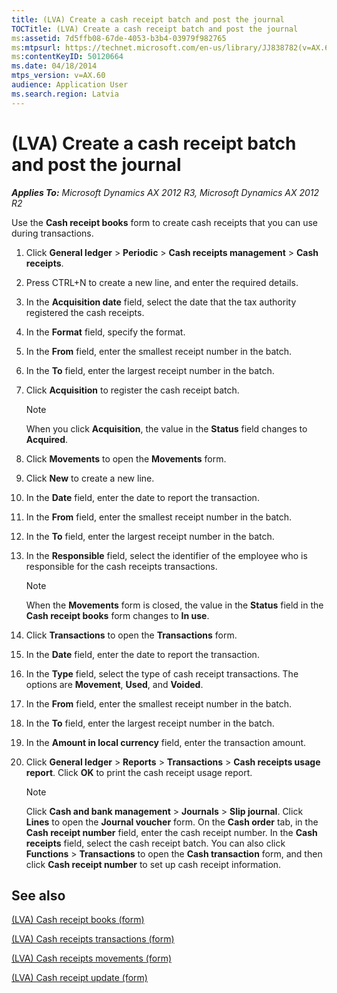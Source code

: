 ```yaml
---
title: (LVA) Create a cash receipt batch and post the journal
TOCTitle: (LVA) Create a cash receipt batch and post the journal
ms:assetid: 7d5ffb08-67de-4053-b3b4-03979f982765
ms:mtpsurl: https://technet.microsoft.com/en-us/library/JJ838782(v=AX.60)
ms:contentKeyID: 50120664
ms.date: 04/18/2014
mtps_version: v=AX.60
audience: Application User
ms.search.region: Latvia
---
```


# (LVA) Create a cash receipt batch and post the journal 


_**Applies To:** Microsoft Dynamics AX 2012 R3, Microsoft Dynamics AX 2012 R2_

Use the **Cash receipt books** form to create cash receipts that you can use during transactions.

1.  Click **General ledger** \> **Periodic** \> **Cash receipts management** \> **Cash receipts**.

2.  Press CTRL+N to create a new line, and enter the required details.

3.  In the **Acquisition date** field, select the date that the tax authority registered the cash receipts.

4.  In the **Format** field, specify the format.

5.  In the **From** field, enter the smallest receipt number in the batch.

6.  In the **To** field, enter the largest receipt number in the batch.

7.  Click **Acquisition** to register the cash receipt batch.
    

    > [!NOTE]
    > <P>When you click <STRONG>Acquisition</STRONG>, the value in the <STRONG>Status</STRONG> field changes to <STRONG>Acquired</STRONG>.</P>



8.  Click **Movements** to open the **Movements** form.

9.  Click **New** to create a new line.

10. In the **Date** field, enter the date to report the transaction.

11. In the **From** field, enter the smallest receipt number in the batch.

12. In the **To** field, enter the largest receipt number in the batch.

13. In the **Responsible** field, select the identifier of the employee who is responsible for the cash receipts transactions.
    

    > [!NOTE]
    > <P>When the <STRONG>Movements</STRONG> form is closed, the value in the <STRONG>Status</STRONG> field in the <STRONG>Cash receipt books</STRONG> form changes to <STRONG>In use</STRONG>.</P>



14. Click **Transactions** to open the **Transactions** form.

15. In the **Date** field, enter the date to report the transaction.

16. In the **Type** field, select the type of cash receipt transactions. The options are **Movement**, **Used**, and **Voided**.

17. In the **From** field, enter the smallest receipt number in the batch.

18. In the **To** field, enter the largest receipt number in the batch.

19. In the **Amount in local currency** field, enter the transaction amount.

20. Click **General ledger** \> **Reports** \> **Transactions** \> **Cash receipts usage report**. Click **OK** to print the cash receipt usage report.
    

    > [!NOTE]
    > <P>Click <STRONG>Cash and bank management</STRONG> &gt; <STRONG>Journals</STRONG> &gt; <STRONG>Slip journal</STRONG>. Click <STRONG>Lines</STRONG> to open the <STRONG>Journal voucher</STRONG> form. On the <STRONG>Cash order</STRONG> tab, in the <STRONG>Cash receipt number</STRONG> field, enter the cash receipt number. In the <STRONG>Cash receipts</STRONG> field, select the cash receipt batch. You can also click <STRONG>Functions</STRONG> &gt; <STRONG>Transactions</STRONG> to open the <STRONG>Cash transaction</STRONG> form, and then click <STRONG>Cash receipt number</STRONG> to set up cash receipt information.</P>



## See also

[(LVA) Cash receipt books (form)](https://technet.microsoft.com/en-us/library/jj838785\(v=ax.60\))

[(LVA) Cash receipts transactions (form)](https://technet.microsoft.com/en-us/library/jj838783\(v=ax.60\))

[(LVA) Cash receipts movements (form)](https://technet.microsoft.com/en-us/library/jj838784\(v=ax.60\))

[(LVA) Cash receipt update (form)](https://technet.microsoft.com/en-us/library/jj721416\(v=ax.60\))

  



